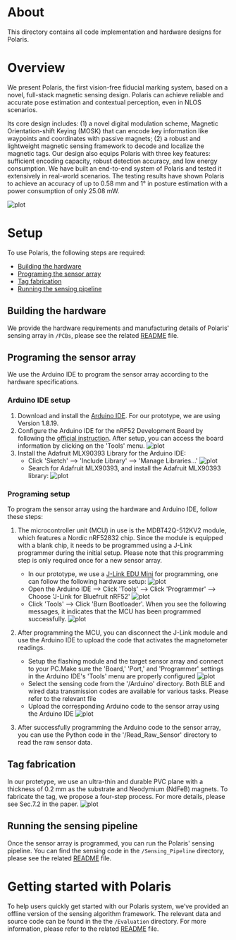 # About
This directory contains all code implementation and hardware designs for Polaris.

# Overview
We present Polaris, the first vision-free fiducial marking system, based on a novel, full-stack magnetic sensing design. 
Polaris can achieve reliable and accurate pose estimation and contextual perception, even in NLOS scenarios. 

Its core design includes: (1) a novel digital modulation scheme, Magnetic Orientation-shift Keying (MOSK) that can encode key information like waypoints and coordinates with passive magnets; (2) a robust and lightweight magnetic sensing framework to decode and localize the magnetic tags. 
Our design also equips Polaris with three key features: sufficient encoding capacity, robust detection accuracy, and low energy consumption. 
We have built an end-to-end system of Polaris and tested it extensively in real-world scenarios. The testing results have shown Polaris to achieve an accuracy of up to 0.58 mm and 1&deg; in posture estimation with a power consumption of only 25.08 mW.

![plot](./Imgs/illustration.png)


# Setup
To use Polaris, the following steps are required:
* [Building the hardware](#building-the-hardware)
* [Programing the sensor array](#programing-the-sensor-array)
* [Tag fabrication](#tag-fabrication)
* [Running the sensing pipeline](#running-the-sensing-pipeline)

## Building the hardware
We provide the hardware requirements and manufacturing details of Polaris' sensing array in `/PCBs`, please see the related [README](./PCBs/README.md) file.

## Programing the sensor array
We use the Arduino IDE to program the sensor array according to the hardware specifications.
### Arduino IDE setup
1. Download and install the [Arduino IDE](https://www.arduino.cc/en/software). For our prototype, we are using Version 1.8.19.
2. Configure the Arduino IDE for the nRF52 Development Board by following the [official instruction](https://learn.adafruit.com/bluefruit-nrf52-feather-learning-guide/arduino-bsp-setup).
After setup, you can access the board information by clicking on the 'Tools' menu.
  ![plot](./Imgs/nRF52_arduino_configuration.png)
3. Install the Adafruit MLX90393 Library for the Arduino IDE:
    - Click 'Sketch' --> 'Include Library' --> 'Manage Libraries...'
    ![plot](./Imgs/sensor_arduino_library.png)
    - Search for Adafruit MLX90393, and install the Adafruit MLX90393 library:
    ![plot](./Imgs/install_MLX90393_library.png)

### Programing setup
To program the sensor array using the hardware and Arduino IDE, follow these steps:
1. The microcontroller unit (MCU) in use is the MDBT42Q-512KV2 module, which features a Nordic nRF52832 chip. Since the module is equipped with a blank chip, it needs to be programmed using a J-Link programmer during the initial setup. Please note that this programming step is only required once for a new sensor array.
    - In our prototype, we use a [J-Link EDU Mini](https://www.segger.com/products/debug-probes/j-link/models/j-link-edu-mini/) for programming, one can follow the following hardware setup:
    ![plot](./Imgs/JLink_hardware_setup.jpg)
    - Open the Arduino IDE --> Click 'Tools' --> Click 'Programmer' --> Choose 'J-Link for Bluefruit nRF52'
    ![plot](./Imgs/JLink_step2.png)
    - Click 'Tools' --> Click 'Burn Bootloader'. When you see the following messages, it indicates that the MCU has been programmed successfully.
    ![plot](./Imgs/JLink_result.png)


2. After programming the MCU, you can disconnect the J-Link module and use the Arduino IDE to upload the code that activates the magnetometer readings.
    - Setup the flashing module and the target sensor array and connect to your PC.Make sure the 'Board,' 'Port,' and 'Programmer' settings in the Arduino IDE's 'Tools' menu are properly configured
    ![plot](./Imgs/flashing_information.png)
    - Select the sensing code from the '/Arduino' directory. Both BLE and wired data transmission codes are available for various tasks. Please refer to the relevant file
    - Upload the corresponding Arduino code to the sensor array using the Arduino IDE
    ![plot](./Imgs/flashing_result.png)

3. After successfully programming the Arduino code to the sensor array, you can use the Python code in the '/Read_Raw_Sensor' directory to read the raw sensor data.

## Tag fabrication
In our protetype, we use an ultra-thin and durable PVC plane with 
a thickness of 0.2 mm as the substrate and Neodymium (NdFeB) magnets.
To fabricate the tag, we propose a four-step process. 
For more details, please see Sec.7.2 in the paper.
![plot](./Imgs/tag_fabrication.png)

## Running the sensing pipeline
Once the sensor array is programmed, you can run the Polaris' sensing pipeline. You can find the sensing code in the `/Sensing_Pipeline` directory, please see the related [README](./Sensing_Pipeline/README.md) file.



# Getting started with Polaris
To help users quickly get started with our Polaris system, we’ve provided an offline version of the sensing algorithm framework. 
The relevant data and source code can be found in the the `/Evaluation` directory. 
For more information, please refer to the related [README](./Evaluation/README.md) file.
